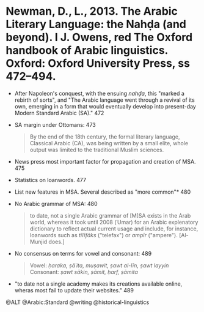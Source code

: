 # Newman, D., L., 2013. The Arabic Literary Language: the Nahḍa (and beyond). I J. Owens, red The Oxford handbook of Arabic linguistics. Oxford: Oxford University Press, ss 472–494.

- After Napoleon's conquest, with the ensuing *nahḍa*, this "marked a rebirth of sorts", and "The Arabic language went through a revival of its own, emerging in a form that would eventually develop into present-day Modern Standard Arabic (SA)." 472

- SA margin under Ottomans: 473 

  > By the end of the 18th century, the formal literary language, Classical Arabic (CA), was being written by a small elite, whole output was limited to the traditional Muslim sciences.

- News press most important factor for propagation and creation of MSA. 475

- Statistics on loanwords. 477

- List new features in MSA. Several described as "more common"* 480 

- No Arabic grammar of MSA:  480

  > to date, not a single Arabic grammar of [M]SA exists in the Arab world, whereas it took until 2008 (ʿUmar) for an Arabic explenatory dictionary to reflect actual current usage and include, for instance, loanwords such as *tīlīfāks* ("telefax") or *ampīr* ("ampere"). [Al-Munjid does.]

- No consensus on terms for vowel and consonant: 489
  > Vowel: *ḥaraka, ṣā´ita, muṣawit, ṣawt al-līn, ṣawt layyin*
  > Consonant: *ṣawt sākin, ṣāmit, ḥarf, ṣāmita* 

- "to date not a single academy makes its creations available online, wheras most fail to update their websites." 489

@ALT
@Arabic:Standard
@writing
@historical-linguistics

